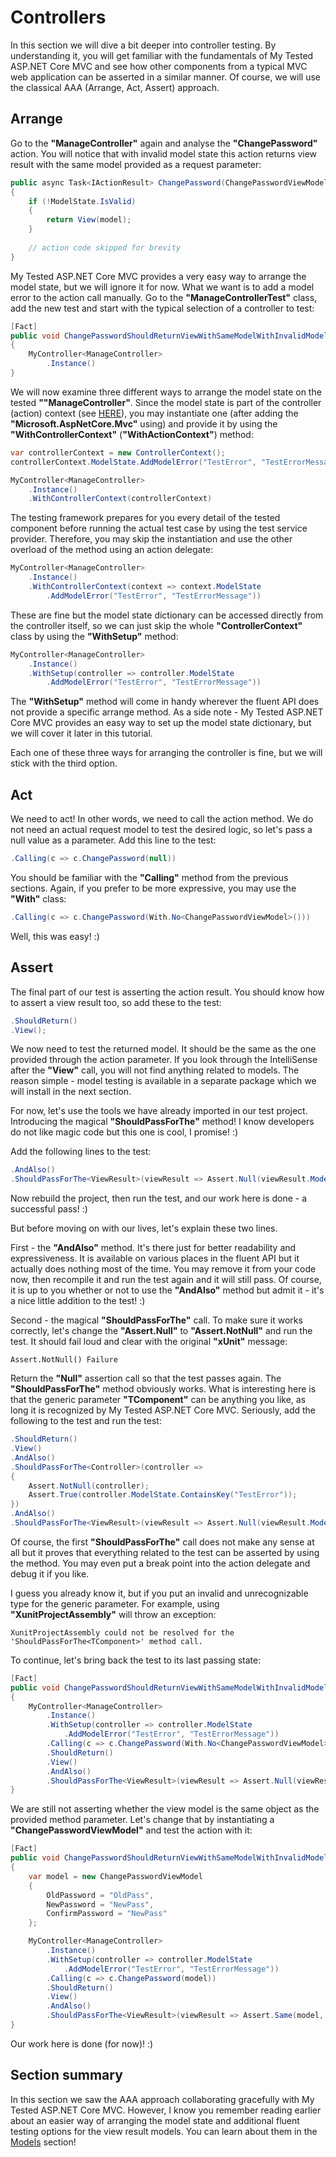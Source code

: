 # Controllers

In this section we will dive a bit deeper into controller testing. By understanding it, you will get familiar with the fundamentals of My Tested ASP.NET Core MVC and see how other components from a typical MVC web application can be asserted in a similar manner. Of course, we will use the classical AAA (Arrange, Act, Assert) approach.

## Arrange

Go to the **"ManageController"** again and analyse the **"ChangePassword"** action. You will notice that with invalid model state this action returns view result with the same model provided as a request parameter:

```c#
public async Task<IActionResult> ChangePassword(ChangePasswordViewModel model)
{
    if (!ModelState.IsValid)
    {
        return View(model);
    }
	
	// action code skipped for brevity
}
``` 

My Tested ASP.NET Core MVC provides a very easy way to arrange the model state, but we will ignore it for now. What we want is to add a model error to the action call manually. Go to the **"ManageControllerTest"** class, add the new test and start with the typical selection of a controller to test:

```c#
[Fact]
public void ChangePasswordShouldReturnViewWithSameModelWithInvalidModelState()
{
    MyController<ManageController>
        .Instance()
}
```

We will now examine three different ways to arrange the model state on the tested **""ManageController"**. Since the model state is part of the controller (action) context (see [HERE](https://github.com/aspnet/Mvc/blob/dev/src/Microsoft.AspNetCore.Mvc.Core/ControllerBase.cs#L83)), you may instantiate one (after adding the **"Microsoft.AspNetCore.Mvc"** using) and provide it by using the **"WithControllerContext"** (**"WithActionContext"**) method:

```c#
var controllerContext = new ControllerContext();
controllerContext.ModelState.AddModelError("TestError", "TestErrorMessage");

MyController<ManageController>
    .Instance()
    .WithControllerContext(controllerContext)
```

The testing framework prepares for you every detail of the tested component before running the actual test case by using the test service provider. Therefore, you may skip the instantiation and use the other overload of the method using an action delegate:

```c#
MyController<ManageController>
    .Instance()
    .WithControllerContext(context => context.ModelState
        .AddModelError("TestError", "TestErrorMessage"))
```

These are fine but the model state dictionary can be accessed directly from the controller itself, so we can just skip the whole **"ControllerContext"** class by using the **"WithSetup"** method:

```c#
MyController<ManageController>
    .Instance()
    .WithSetup(controller => controller.ModelState
        .AddModelError("TestError", "TestErrorMessage"))
```

The **"WithSetup"** method will come in handy wherever the fluent API does not provide a specific arrange method. As a side note - My Tested ASP.NET Core MVC provides an easy way to set up the model state dictionary, but we will cover it later in this tutorial.

Each one of these three ways for arranging the controller is fine, but we will stick with the third option.

## Act

We need to act! In other words, we need to call the action method. We do not need an actual request model to test the desired logic, so let's pass a null value as a parameter. Add this line to the test:

```c#
.Calling(c => c.ChangePassword(null))
```

You should be familiar with the **"Calling"** method from the previous sections. Again, if you prefer to be more expressive, you may use the **"With"** class:

```c#
.Calling(c => c.ChangePassword(With.No<ChangePasswordViewModel>()))
```

Well, this was easy! :)

## Assert

The final part of our test is asserting the action result. You should know how to assert a view result too, so add these to the test:

```c#
.ShouldReturn()
.View();
```

We now need to test the returned model. It should be the same as the one provided through the action parameter. If you look through the IntelliSense after the **"View"** call, you will not find anything related to models. The reason simple - model testing is available in a separate package which we will install in the next section.

For now, let's use the tools we have already imported in our test project. Introducing the magical **"ShouldPassForThe<TWhateverYouLike>"** method! I know developers do not like magic code but this one is cool, I promise! :)

Add the following lines to the test:

```c#
.AndAlso()
.ShouldPassForThe<ViewResult>(viewResult => Assert.Null(viewResult.Model));
```

Now rebuild the project, then run the test, and our work here is done - a successful pass! :)

But before moving on with our lives, let's explain these two lines.

First - the **"AndAlso"** method. It's there just for better readability and expressiveness. It is available on various places in the fluent API but it actually does nothing most of the time. You may remove it from your code now, then recompile it and run the test again and it will still pass. Of course, it is up to you whether or not to use the **"AndAlso"** method but admit it - it's a nice little addition to the test! :)

Second - the magical **"ShouldPassForThe<ViewResult>"** call. To make sure it works correctly, let's change the **"Assert.Null"** to **"Assert.NotNull"** and run the test. It should fail loud and clear with the original **"xUnit"** message:

```
Assert.NotNull() Failure
```

Return the **"Null"** assertion call so that the test passes again. The **"ShouldPassForThe<TComponent>"** method obviously works. What is interesting here is that the generic parameter **"TComponent"** can be anything you like, as long it is recognized by My Tested ASP.NET Core MVC. Seriously, add the following to the test and run the test:

```c#
.ShouldReturn()
.View()
.AndAlso()
.ShouldPassForThe<Controller>(controller =>
{
    Assert.NotNull(controller);
    Assert.True(controller.ModelState.ContainsKey("TestError"));
})
.AndAlso()
.ShouldPassForThe<ViewResult>(viewResult => Assert.Null(viewResult.Model));
```

Of course, the first **"ShouldPassForThe"** call does not make any sense at all but it proves that everything related to the test can be asserted by using the method. You may even put a break point into the action delegate and debug it if you like.

I guess you already know it, but if you put an invalid and unrecognizable type for the generic parameter. For example, using **"XunitProjectAssembly"** will throw an exception:

```text
XunitProjectAssembly could not be resolved for the 'ShouldPassForThe<TComponent>' method call.
```

To continue, let's bring back the test to its last passing state:

```c#
[Fact]
public void ChangePasswordShouldReturnViewWithSameModelWithInvalidModelState()
{
	MyController<ManageController>
		.Instance()
		.WithSetup(controller => controller.ModelState
			.AddModelError("TestError", "TestErrorMessage"))
		.Calling(c => c.ChangePassword(With.No<ChangePasswordViewModel>()))
		.ShouldReturn()
		.View()
		.AndAlso()
		.ShouldPassForThe<ViewResult>(viewResult => Assert.Null(viewResult.Model));
}
```

We are still not asserting whether the view model is the same object as the provided method parameter. Let's change that by instantiating a **"ChangePasswordViewModel"** and test the action with it:

```c#
[Fact]
public void ChangePasswordShouldReturnViewWithSameModelWithInvalidModelState()
{
    var model = new ChangePasswordViewModel
    {
        OldPassword = "OldPass",
        NewPassword = "NewPass",
        ConfirmPassword = "NewPass"
    };

    MyController<ManageController>
        .Instance()
        .WithSetup(controller => controller.ModelState
            .AddModelError("TestError", "TestErrorMessage"))
        .Calling(c => c.ChangePassword(model))
        .ShouldReturn()
        .View()
        .AndAlso()
        .ShouldPassForThe<ViewResult>(viewResult => Assert.Same(model, viewResult.Model));
}
```

Our work here is done (for now)! :)

## Section summary

In this section we saw the AAA approach collaborating gracefully with My Tested ASP.NET Core MVC. However, I know you remember reading earlier about an easier way of arranging the model state and additional fluent testing options for the view result models. You can learn about them in the [Models](/tutorial/models.html) section!